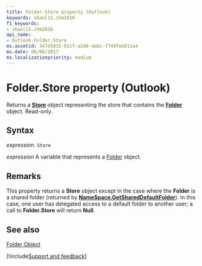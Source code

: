 ```yaml
---
title: Folder.Store property (Outlook)
keywords: vbaol11.chm2016
f1_keywords:
- vbaol11.chm2016
api_name:
- Outlook.Folder.Store
ms.assetid: 347d3031-01cf-a248-4abc-f749feb811a4
ms.date: 06/08/2017
ms.localizationpriority: medium
---
```



# Folder.Store property (Outlook)

Returns a **[Store](Outlook.Store.md)** object representing the store that contains the **[Folder](Outlook.Folder.md)** object. Read-only.


## Syntax

_expression_. `Store`

_expression_ A variable that represents a [Folder](Outlook.Folder.md) object.


## Remarks

This property returns a **Store** object except in the case where the **Folder** is a shared folder (returned by **[NameSpace.GetSharedDefaultFolder](Outlook.NameSpace.GetSharedDefaultFolder.md)**). In this case, one user has delegated access to a default folder to another user; a call to **Folder.Store** will return **Null**.


## See also


[Folder Object](Outlook.Folder.md)

[!include[Support and feedback](~/includes/feedback-boilerplate.md)]